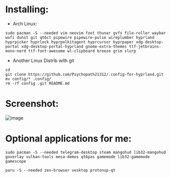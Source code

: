 # Installing:

- Arch Linux:

```
sudo pacman -S --needed vim neovim foot thunar gvfs file-roller waybar wofi dunst git qt6ct pipewire pipewire-pulse wireplumber hyprland hyprpicker hyprlock hyprpolkitagent hyprcursor hyprpaper xdg-desktop-portal xdg-desktop-portal-hyprland gnome-extra-themes ttf-jetbrains-mono-nerd ttf-font-awesome wl-clipboard breeze grim slurp
```
- Another Linux Distrib with git
```
cd
git clone https://github.com/Psychopath21312/.config-for-hyprland.git
mv config/* .config/
rm -rf config .git README.md
```

# Screenshot:
![image](https://github.com/user-attachments/assets/8f5ea326-7fc4-4c16-9ab6-784a9d232a78)

# Optional applications for me:

```
sudo pacman -S --needed telegram-desktop steam mangohud lib32-mangohud goverlay vulkan-tools mesa-demos qt6pas gamemode lib32-gamemode gamescope
```

```
paru -S --needed zen-browser vesktop protonup-qt
```
